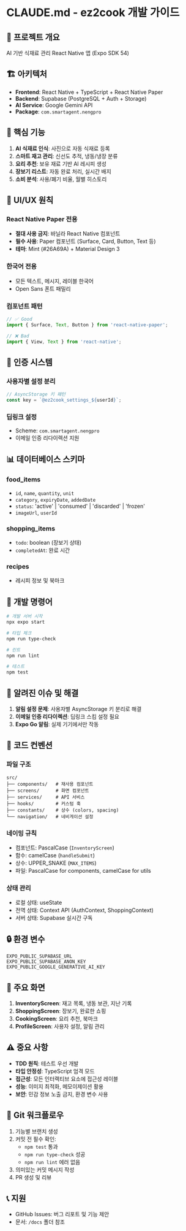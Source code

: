# CLAUDE.md - ez2cook 개발 가이드

## 🎯 프로젝트 개요
AI 기반 식재료 관리 React Native 앱 (Expo SDK 54)

## 🏗 아키텍처
- **Frontend**: React Native + TypeScript + React Native Paper
- **Backend**: Supabase (PostgreSQL + Auth + Storage)
- **AI Service**: Google Gemini API
- **Package**: `com.smartagent.nengpro`

## 📱 핵심 기능
1. **AI 식재료 인식**: 사진으로 자동 식재료 등록
2. **스마트 재고 관리**: 신선도 추적, 냉동/냉장 분류
3. **요리 추천**: 보유 재료 기반 AI 레시피 생성
4. **장보기 리스트**: 자동 완료 처리, 실시간 배지
5. **소비 분석**: 사용/폐기 비율, 월별 히스토리

## 🎨 UI/UX 원칙
### React Native Paper 전용
- **절대 사용 금지**: 바닐라 React Native 컴포넌트
- **필수 사용**: Paper 컴포넌트 (Surface, Card, Button, Text 등)
- **테마**: Mint (#26A69A) + Material Design 3

### 한국어 전용
- 모든 텍스트, 메시지, 레이블 한국어
- Open Sans 폰트 패밀리

### 컴포넌트 패턴
```typescript
// ✅ Good
import { Surface, Text, Button } from 'react-native-paper';

// ❌ Bad
import { View, Text } from 'react-native';
```

## 🔐 인증 시스템
### 사용자별 설정 분리
```typescript
// AsyncStorage 키 패턴
const key = `@ez2cook_settings_${userId}`;
```

### 딥링크 설정
- Scheme: `com.smartagent.nengpro`
- 이메일 인증 리다이렉션 지원

## 📊 데이터베이스 스키마
### food_items
- `id`, `name`, `quantity`, `unit`
- `category`, `expiryDate`, `addedDate`
- `status`: 'active' | 'consumed' | 'discarded' | 'frozen'
- `imageUrl`, `userId`

### shopping_items
- `todo`: boolean (장보기 상태)
- `completedAt`: 완료 시간

### recipes
- 레시피 정보 및 북마크

## 🚀 개발 명령어
```bash
# 개발 서버 시작
npx expo start

# 타입 체크
npm run type-check

# 린트
npm run lint

# 테스트
npm test
```

## 🐛 알려진 이슈 및 해결
1. **알림 설정 문제**: 사용자별 AsyncStorage 키 분리로 해결
2. **이메일 인증 리다이렉션**: 딥링크 스킴 설정 필요
3. **Expo Go 알림**: 실제 기기에서만 작동

## 📝 코드 컨벤션
### 파일 구조
```
src/
├── components/   # 재사용 컴포넌트
├── screens/      # 화면 컴포넌트
├── services/     # API 서비스
├── hooks/        # 커스텀 훅
├── constants/    # 상수 (colors, spacing)
└── navigation/   # 네비게이션 설정
```

### 네이밍 규칙
- 컴포넌트: PascalCase (`InventoryScreen`)
- 함수: camelCase (`handleSubmit`)
- 상수: UPPER_SNAKE (`MAX_ITEMS`)
- 파일: PascalCase for components, camelCase for utils

### 상태 관리
- 로컬 상태: useState
- 전역 상태: Context API (AuthContext, ShoppingContext)
- 서버 상태: Supabase 실시간 구독

## 🔒 환경 변수
```
EXPO_PUBLIC_SUPABASE_URL
EXPO_PUBLIC_SUPABASE_ANON_KEY
EXPO_PUBLIC_GOOGLE_GENERATIVE_AI_KEY
```

## 📱 주요 화면
1. **InventoryScreen**: 재고 목록, 냉동 보관, 지난 기록
2. **ShoppingScreen**: 장보기, 완료한 쇼핑
3. **CookingScreen**: 요리 추천, 북마크
4. **ProfileScreen**: 사용자 설정, 알림 관리

## ⚠️ 중요 사항
- **TDD 원칙**: 테스트 우선 개발
- **타입 안정성**: TypeScript 엄격 모드
- **접근성**: 모든 인터랙티브 요소에 접근성 레이블
- **성능**: 이미지 최적화, 메모이제이션 활용
- **보안**: 민감 정보 노출 금지, 환경 변수 사용

## 🔄 Git 워크플로우
1. 기능별 브랜치 생성
2. 커밋 전 필수 확인:
   - `npm test` 통과
   - `npm run type-check` 성공
   - `npm run lint` 에러 없음
3. 의미있는 커밋 메시지 작성
4. PR 생성 및 리뷰

## 📞 지원
- GitHub Issues: 버그 리포트 및 기능 제안
- 문서: `/docs` 폴더 참조